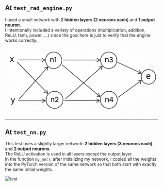 ## At `test_rad_engine.py`
I used a small network with **2 hidden layers (2 neurons each)** and **1 output neuron**.  
I intentionally included a variety of operations (multiplication, addition, ReLU, tanh, power, …) since the goal here is just to verify that the engine works correctly.  

![test](tests/engine_test_graph.png)

---

## At `test_nn.py`
This test uses a slightly larger network: **2 hidden layers (3 neurons each)** and **2 output neurons**.  
The ReLU activation is used in all layers except the output layer.  
In the function `my_nn()`, after initializing my network, I copied all the weights into the PyTorch version of the same network so that both start with exactly the same initial weights.  

![test](tests/tests/nn_test_graph.png)


